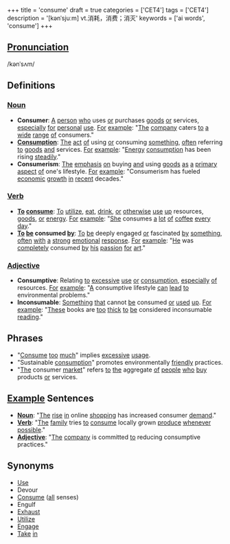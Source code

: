 +++
title = 'consume'
draft = true
categories = ['CET4']
tags = ['CET4']
description = '[kənˈsjuːm] vt.消耗，消费；消灭'
keywords = ['ai words', 'consume']
+++

## [Pronunciation](/en/post/pronunciation/)
/kənˈsʌm/

## Definitions
### [Noun](/en/post/noun/)
- **Consumer**: [A](/en/post/a/) [person](/en/post/person/) [who](/en/post/who/) uses [or](/en/post/or/) purchases [goods](/en/post/goods/) [or](/en/post/or/) services, [especially](/en/post/especially/) [for](/en/post/for/) [personal](/en/post/personal/) [use](/en/post/use/). [For](/en/post/for/) [example](/en/post/example/): "[The](/en/post/the/) [company](/en/post/company/) caters [to](/en/post/to/) [a](/en/post/a/) [wide](/en/post/wide/) [range](/en/post/range/) [of](/en/post/of/) consumers."
- **[Consumption](/en/post/consumption/)**: [The](/en/post/the/) [act](/en/post/act/) [of](/en/post/of/) using [or](/en/post/or/) consuming [something](/en/post/something/), [often](/en/post/often/) referring [to](/en/post/to/) [goods](/en/post/goods/) [and](/en/post/and/) services. [For](/en/post/for/) [example](/en/post/example/): "[Energy](/en/post/energy/) [consumption](/en/post/consumption/) has been rising [steadily](/en/post/steadily/)."
- **Consumerism**: [The](/en/post/the/) [emphasis](/en/post/emphasis/) [on](/en/post/on/) buying [and](/en/post/and/) using [goods](/en/post/goods/) [as](/en/post/as/) [a](/en/post/a/) [primary](/en/post/primary/) [aspect](/en/post/aspect/) [of](/en/post/of/) one's lifestyle. [For](/en/post/for/) [example](/en/post/example/): "Consumerism has fueled [economic](/en/post/economic/) [growth](/en/post/growth/) [in](/en/post/in/) [recent](/en/post/recent/) decades."

### [Verb](/en/post/verb/)
- **[To](/en/post/to/) [consume](/en/post/consume/)**: [To](/en/post/to/) [utilize](/en/post/utilize/), [eat](/en/post/eat/), [drink](/en/post/drink/), [or](/en/post/or/) [otherwise](/en/post/otherwise/) [use](/en/post/use/) [up](/en/post/up/) resources, [goods](/en/post/goods/), [or](/en/post/or/) [energy](/en/post/energy/). [For](/en/post/for/) [example](/en/post/example/): "[She](/en/post/she/) consumes [a](/en/post/a/) [lot](/en/post/lot/) [of](/en/post/of/) [coffee](/en/post/coffee/) [every](/en/post/every/) [day](/en/post/day/)."
- **[To](/en/post/to/) [be](/en/post/be/) consumed [by](/en/post/by/)**: [To](/en/post/to/) [be](/en/post/be/) deeply engaged [or](/en/post/or/) fascinated [by](/en/post/by/) [something](/en/post/something/), [often](/en/post/often/) [with](/en/post/with/) [a](/en/post/a/) [strong](/en/post/strong/) [emotional](/en/post/emotional/) [response](/en/post/response/). [For](/en/post/for/) [example](/en/post/example/): "[He](/en/post/he/) was [completely](/en/post/completely/) consumed [by](/en/post/by/) [his](/en/post/his/) [passion](/en/post/passion/) [for](/en/post/for/) [art](/en/post/art/)."

### [Adjective](/en/post/adjective/)
- **Consumptive**: Relating [to](/en/post/to/) [excessive](/en/post/excessive/) [use](/en/post/use/) [or](/en/post/or/) [consumption](/en/post/consumption/), [especially](/en/post/especially/) [of](/en/post/of/) resources. [For](/en/post/for/) [example](/en/post/example/): "[A](/en/post/a/) consumptive lifestyle [can](/en/post/can/) [lead](/en/post/lead/) [to](/en/post/to/) environmental problems."
- **Inconsumable**: [Something](/en/post/something/) [that](/en/post/that/) cannot [be](/en/post/be/) consumed [or](/en/post/or/) [used](/en/post/used/) [up](/en/post/up/). [For](/en/post/for/) [example](/en/post/example/): "[These](/en/post/these/) books are [too](/en/post/too/) [thick](/en/post/thick/) [to](/en/post/to/) [be](/en/post/be/) considered inconsumable [reading](/en/post/reading/)."

## Phrases
- "[Consume](/en/post/consume/) [too](/en/post/too/) [much](/en/post/much/)" implies [excessive](/en/post/excessive/) [usage](/en/post/usage/).
- "Sustainable [consumption](/en/post/consumption/)" promotes environmentally [friendly](/en/post/friendly/) practices.
- "[The](/en/post/the/) consumer [market](/en/post/market/)" refers [to](/en/post/to/) [the](/en/post/the/) aggregate [of](/en/post/of/) [people](/en/post/people/) [who](/en/post/who/) [buy](/en/post/buy/) products [or](/en/post/or/) services.

## [Example](/en/post/example/) Sentences
- **[Noun](/en/post/noun/)**: "[The](/en/post/the/) [rise](/en/post/rise/) [in](/en/post/in/) online [shopping](/en/post/shopping/) has increased consumer [demand](/en/post/demand/)."
- **[Verb](/en/post/verb/)**: "[The](/en/post/the/) [family](/en/post/family/) tries [to](/en/post/to/) [consume](/en/post/consume/) locally grown [produce](/en/post/produce/) [whenever](/en/post/whenever/) [possible](/en/post/possible/)."
- **[Adjective](/en/post/adjective/)**: "[The](/en/post/the/) [company](/en/post/company/) is committed [to](/en/post/to/) reducing consumptive practices."

## Synonyms
- [Use](/en/post/use/)
- Devour
- [Consume](/en/post/consume/) ([all](/en/post/all/) senses)
- Engulf
- [Exhaust](/en/post/exhaust/)
- [Utilize](/en/post/utilize/)
- [Engage](/en/post/engage/)
- [Take](/en/post/take/) [in](/en/post/in/)

